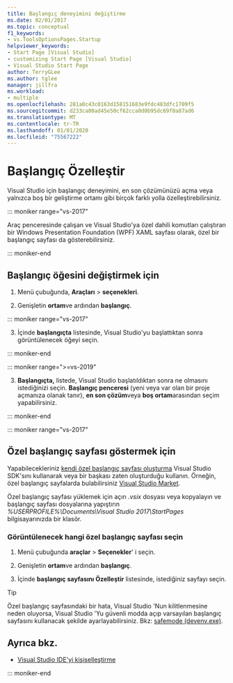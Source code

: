```yaml
---
title: Başlangıç deneyimini değiştirme
ms.date: 02/01/2017
ms.topic: conceptual
f1_keywords:
- vs.ToolsOptionsPages.Startup
helpviewer_keywords:
- Start Page [Visual Studio]
- customizing Start Page [Visual Studio]
- Visual Studio Start Page
author: TerryGLee
ms.author: tglee
manager: jillfra
ms.workload:
- multiple
ms.openlocfilehash: 281a0c43c0163d158151683e9fdc483dfc1709f5
ms.sourcegitcommit: d233ca00ad45e50cf62cca0d0b95dc69f0a87ad6
ms.translationtype: MT
ms.contentlocale: tr-TR
ms.lasthandoff: 01/01/2020
ms.locfileid: "75567222"
---
```

# <a name="customize-startup"></a>Başlangıç Özelleştir

Visual Studio için başlangıç deneyimini, en son çözümünüzü açma veya yalnızca boş bir geliştirme ortamı gibi birçok farklı yolla özelleştirebilirsiniz.

::: moniker range="vs-2017"

Araç penceresinde çalışan ve Visual Studio'ya özel dahili komutları çalıştıran bir Windows Presentation Foundation (WPF) XAML sayfası olarak, özel bir başlangıç sayfası da gösterebilirsiniz.

::: moniker-end

## <a name="to-change-the-startup-item"></a>Başlangıç öğesini değiştirmek için

1. Menü çubuğunda, **Araçları** > **seçenekleri**.

2. Genişletin **ortam**ve ardından **başlangıç**.

::: moniker range="vs-2017"

3. İçinde **başlangıçta** listesinde, Visual Studio'yu başlattıktan sonra görüntülenecek öğeyi seçin.

::: moniker-end

::: moniker range=">=vs-2019"

3. **Başlangıçta,** listede, Visual Studio başlatıldıktan sonra ne olmasını istediğinizi seçin. **Başlangıç penceresi** (yeni veya var olan bir proje açmanıza olanak tanır), **en son çözüm**veya **boş ortam**arasından seçim yapabilirsiniz.

::: moniker-end

::: moniker range="vs-2017"

## <a name="to-show-a-custom-start-page"></a>Özel başlangıç sayfası göstermek için

Yapabilecekleriniz [kendi özel başlangıç sayfası oluşturma](../extensibility/creating-a-custom-start-page.md) Visual Studio SDK'sını kullanarak veya bir başkası zaten oluşturduğu kullanın. Örneğin, özel başlangıç sayfalarda bulabilirsiniz [Visual Studio Market](https://marketplace.visualstudio.com/search?target=VS&category=Tools&vsVersion=&subCategory=Start%20Pages&sortBy=Downloads).

Özel başlangıç sayfası yüklemek için açın *.vsix* dosyası veya kopyalayın ve başlangıç sayfası dosyalarına yapıştırın *%USERPROFILE%\Documents\Visual Studio 2017\StartPages* bilgisayarınızda bir klasör.

### <a name="to-select-which-custom-start-page-to-display"></a>Görüntülenecek hangi özel başlangıç sayfası seçin

1. Menü çubuğunda **araçlar** > **Seçenekler**' i seçin.

1. Genişletin **ortam**ve ardından **başlangıç**.

1. İçinde **başlangıç sayfasını Özelleştir** listesinde, istediğiniz sayfayı seçin.

> [!TIP]
> Özel başlangıç sayfasındaki bir hata, Visual Studio 'Nun kilitlenmesine neden oluyorsa, Visual Studio 'Yu güvenli modda açıp varsayılan başlangıç sayfasını kullanacak şekilde ayarlayabilirsiniz. Bkz: [safemode (devenv.exe)](../ide/reference/safemode-devenv-exe.md).

## <a name="see-also"></a>Ayrıca bkz.

- [Visual Studio IDE'yi kişiselleştirme](../ide/personalizing-the-visual-studio-ide.md)

::: moniker-end
